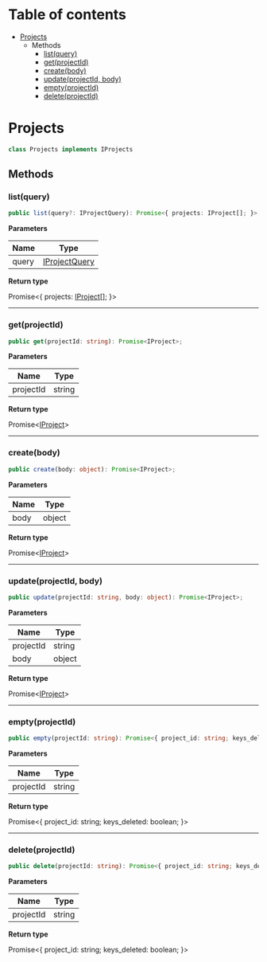 # Table of contents

* [Projects][ClassDeclaration-7]
    * Methods
        * [list(query)][MethodDeclaration-24]
        * [get(projectId)][MethodDeclaration-25]
        * [create(body)][MethodDeclaration-26]
        * [update(projectId, body)][MethodDeclaration-27]
        * [empty(projectId)][MethodDeclaration-28]
        * [delete(projectId)][MethodDeclaration-29]

# Projects

```typescript
class Projects implements IProjects
```
## Methods

### list(query)

```typescript
public list(query?: IProjectQuery): Promise<{ projects: IProject[]; }>;
```

**Parameters**

| Name  | Type                                     |
| ----- | ---------------------------------------- |
| query | [IProjectQuery][InterfaceDeclaration-15] |

**Return type**

Promise<{ projects: [IProject][InterfaceDeclaration-16][]; }>

----------

### get(projectId)

```typescript
public get(projectId: string): Promise<IProject>;
```

**Parameters**

| Name      | Type   |
| --------- | ------ |
| projectId | string |

**Return type**

Promise<[IProject][InterfaceDeclaration-16]>

----------

### create(body)

```typescript
public create(body: object): Promise<IProject>;
```

**Parameters**

| Name | Type   |
| ---- | ------ |
| body | object |

**Return type**

Promise<[IProject][InterfaceDeclaration-16]>

----------

### update(projectId, body)

```typescript
public update(projectId: string, body: object): Promise<IProject>;
```

**Parameters**

| Name      | Type   |
| --------- | ------ |
| projectId | string |
| body      | object |

**Return type**

Promise<[IProject][InterfaceDeclaration-16]>

----------

### empty(projectId)

```typescript
public empty(projectId: string): Promise<{ project_id: string; keys_deleted: boolean; }>;
```

**Parameters**

| Name      | Type   |
| --------- | ------ |
| projectId | string |

**Return type**

Promise<{ project_id: string; keys_deleted: boolean; }>

----------

### delete(projectId)

```typescript
public delete(projectId: string): Promise<{ project_id: string; keys_deleted: boolean; }>;
```

**Parameters**

| Name      | Type   |
| --------- | ------ |
| projectId | string |

**Return type**

Promise<{ project_id: string; keys_deleted: boolean; }>

[ClassDeclaration-7]: projects.md#projects
[MethodDeclaration-24]: projects.md#listquery
[InterfaceDeclaration-15]: ../i-project.md#iprojectquery
[InterfaceDeclaration-16]: ../i-project.md#iproject
[MethodDeclaration-25]: projects.md#getprojectid
[InterfaceDeclaration-16]: ../i-project.md#iproject
[MethodDeclaration-26]: projects.md#createbody
[InterfaceDeclaration-16]: ../i-project.md#iproject
[MethodDeclaration-27]: projects.md#updateprojectid-body
[InterfaceDeclaration-16]: ../i-project.md#iproject
[MethodDeclaration-28]: projects.md#emptyprojectid
[MethodDeclaration-29]: projects.md#deleteprojectid